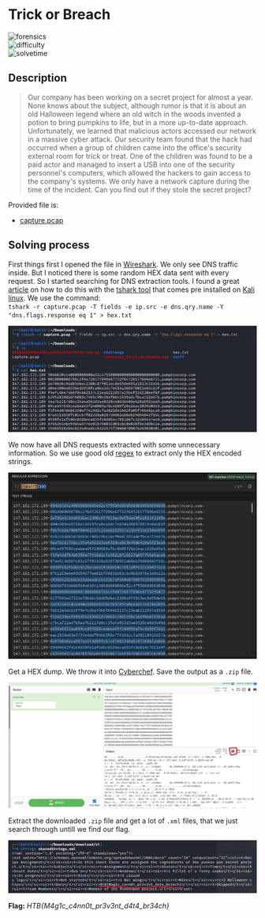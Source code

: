 # Trick or Breach

![forensics](https://img.shields.io/badge/category-forensics-brightgreen) <br>
![difficulty](https://img.shields.io/badge/difficulty-easy-green) <br>
![solvetime](https://img.shields.io/badge/solved-durring%20event-green)

## Description

> Our company has been working on a secret project for almost a year. None knows about the subject, although rumor is that it is about an old Halloween legend where an old witch in the woods invented a potion to bring pumpkins to life, but in a more up-to-date approach. Unfortunately, we learned that malicious actors accessed our network in a massive cyber attack. Our security team found that the hack had occurred when a group of children came into the office's security external room for trick or treat. One of the children was found to be a paid actor and managed to insert a USB into one of the security personnel's computers, which allowed the hackers to gain access to the company's systems. We only have a network capture during the time of the incident. Can you find out if they stole the secret project?

Provided file is:
- [capture.pcap](capture.pcap)

## Solving process

First things first I opened the file in [Wireshark](https://www.wireshark.org/). We only see DNS traffic inside. But I noticed there is some random HEX data sent with every request. So I started searching for DNS extraction tools. I found a great [article](https://www.netresec.com/?page=Blog&month=2012-06&post=Extracting-DNS-queries) on how to do this with the [tshark tool](https://www.wireshark.org/docs/man-pages/tshark.html) that comes pre installed on [Kali linux](https://www.kali.org/). We use the command: <br>
    `tshark -r capture.pcap -T fields -e ip.src -e dns.qry.name -Y "dns.flags.response eq 1" > hex.txt`

![tshark](images/dns_requests.png)

We now have all DNS requests extracted with some unnecessary information. So we use good old [regex](https://regex101.com/) to extract only the HEX encoded strings.

![regex](images/regex.png)

Get a HEX dump. We throw it into [Cyberchef](https://cyberchef.org). Save the output as a `.zip` file.

![cyberchef](images/get_file.png)

Extract the downloaded `.zip` file and get a lot of `.xml` files, that we just search through untill we find our flag.

![flag](images/find_flag.png)

**Flag:** *HTB{M4g1c_c4nn0t_pr3v3nt_d4t4_br34ch}*
